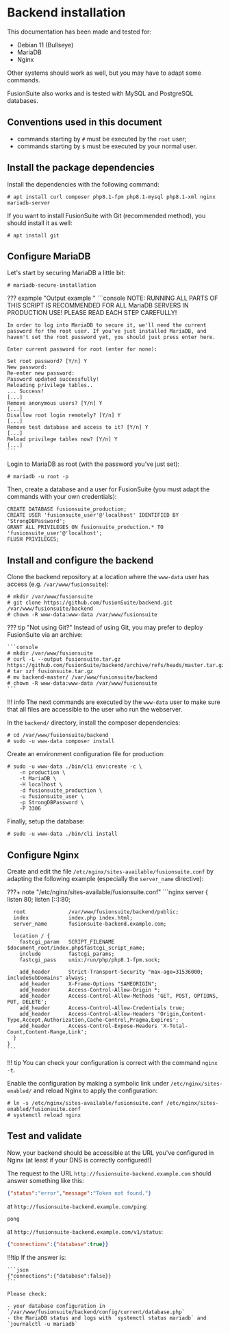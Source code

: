 # Backend installation

This documentation has been made and tested for:

- Debian 11 (Bullseye)
- MariaDB
- Nginx

Other systems should work as well, but you may have to adapt some commands.

FusionSuite also works and is tested with MySQL and PostgreSQL databases.

## Conventions used in this document

- commands starting by `#` must be executed by the `root` user;
- commands starting by `$` must be executed by your normal user.

## Install the package dependencies

Install the dependencies with the following command:

```console
# apt install curl composer php8.1-fpm php8.1-mysql php8.1-xml nginx mariadb-server
```

If you want to install FusionSuite with Git (recommended method), you should
install it as well:

```console
# apt install git
```

## Configure MariaDB

Let's start by securing MariaDB a little bit:

```console
# mariadb-secure-installation
```

??? example "Output example "
    ```console
    NOTE: RUNNING ALL PARTS OF THIS SCRIPT IS RECOMMENDED FOR ALL MariaDB
        SERVERS IN PRODUCTION USE!  PLEASE READ EACH STEP CAREFULLY!

    In order to log into MariaDB to secure it, we'll need the current
    password for the root user. If you've just installed MariaDB, and
    haven't set the root password yet, you should just press enter here.

    Enter current password for root (enter for none):

    Set root password? [Y/n] Y
    New password:
    Re-enter new password:
    Password updated successfully!
    Reloading privilege tables..
    ... Success!
    [...]
    Remove anonymous users? [Y/n] Y
    [...]
    Disallow root login remotely? [Y/n] Y
    [...]
    Remove test database and access to it? [Y/n] Y
    [...]
    Reload privilege tables now? [Y/n] Y
    [...]
    ```

Login to MariaDB as root (with the password you've just set):

```console
# mariadb -u root -p
```

Then, create a database and a user for FusionSuite (you must adapt the commands
with your own credentials):

```mysql
CREATE DATABASE fusionsuite_production;
CREATE USER 'fusionsuite_user'@'localhost' IDENTIFIED BY 'StrongDBPassword';
GRANT ALL PRIVILEGES ON fusionsuite_production.* TO 'fusionsuite_user'@'localhost';
FLUSH PRIVILEGES;
```

## Install and configure the backend

Clone the backend repository at a location where the `www-data` user has access
(e.g. `/var/www/fusionsuite`):

```console
# mkdir /var/www/fusionsuite
# git clone https://github.com/fusionSuite/backend.git /var/www/fusionsuite/backend
# chown -R www-data:www-data /var/www/fusionsuite
```

??? tip "Not using Git?"
    Instead of using Git, you may prefer to deploy FusionSuite via an archive:

    ```console
    # mkdir /var/www/fusionsuite
    # curl -L --output fusionsuite.tar.gz https://github.com/fusionSuite/backend/archive/refs/heads/master.tar.gz
    # tar xzf fusionsuite.tar.gz
    # mv backend-master/ /var/www/fusionsuite/backend
    # chown -R www-data:www-data /var/www/fusionsuite
    ```

!!! info
    The next commands are executed by the `www-data` user to make sure that all
    files are accessible to the user who run the webserver.

In the `backend/` directory, install the composer dependencies:

```console
# cd /var/www/fusionsuite/backend
# sudo -u www-data composer install
```

Create an environment configuration file for production:

```console
# sudo -u www-data ./bin/cli env:create -c \
    -n production \
    -t MariaDB \
    -H localhost \
    -d fusionsuite_production \
    -u fusionsuite_user \
    -p StrongDBPassword \
    -P 3306
```

Finally, setup the database:

```console
# sudo -u www-data ./bin/cli install
```

## Configure Nginx

Create and edit the file `/etc/nginx/sites-available/fusionsuite.conf` by
adapting the following example (especially the `server_name` directive):

???+ note "/etc/nginx/sites-available/fusionsuite.conf"
    ```nginx
    server {
      listen            80;
      listen            [::]:80;

      root              /var/www/fusionsuite/backend/public;
      index             index.php index.html;
      server_name       fusionsuite-backend.example.com;

      location / {
        fastcgi_param   SCRIPT_FILENAME $document_root/index.php$fastcgi_script_name;
        include         fastcgi_params;
        fastcgi_pass    unix:/run/php/php8.1-fpm.sock;

        add_header      Strict-Transport-Security "max-age=31536000; includeSubDomains" always;
        add_header      X-Frame-Options "SAMEORIGIN";
        add_header      Access-Control-Allow-Origin *;
        add_header      Access-Control-Allow-Methods 'GET, POST, OPTIONS, PUT, DELETE';
        add_header      Access-Control-Allow-Credentials true;
        add_header      Access-Control-Allow-Headers 'Origin,Content-Type,Accept,Authorization,Cache-Control,Pragma,Expires';
        add_header      Access-Control-Expose-Headers 'X-Total-Count,Content-Range,Link';
      }
    }
    ```

!!! tip
    You can check your configuration is correct with the command `nginx -t`.

Enable the configuration by making a symbolic link under `/etc/nginx/sites-enabled/`
 and reload Nginx to apply the configuration:

```console
# ln -s /etc/nginx/sites-available/fusionsuite.conf /etc/nginx/sites-enabled/fusionsuite.conf
# systemctl reload nginx
```

## Test and validate

Now, your backend should be accessible at the URL you've configured in Nginx
(at least if your DNS is correctly configured!)

The request to the URL `http://fusionsuite-backend.example.com` should answer
something like this:

```json
{"status":"error","message":"Token not found."}
```

at `http://fusionsuite-backend.example.com/ping`:

```console
pong
```

at `http://fusionsuite-backend.example.com/v1/status`:

```json
{"connections":{"database":true}}
```

!!!tip
    If the answer is:

    ```json
    {"connections":{"database":false}}
    ```

    Please check:

    - your database configuration in `/var/www/fusionsuite/backend/config/current/database.php`
    - the MariaDB status and logs with `systemctl status mariadb` and `journalctl -u mariadb`
